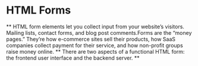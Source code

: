 # HTML Forms
** HTML form elements let you collect input from your website’s visitors. Mailing lists, contact forms, and blog post comments.Forms are the “money pages.” They’re how e-commerce sites sell their products, how SaaS companies collect payment for their service, and how non-profit groups raise money online.
** There are two aspects of a functional HTML form: the frontend user interface and the backend server.
** 